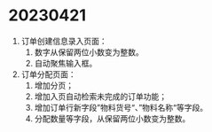 # 20230421
1. 订单创建信息录入页面：
   1. 数字从保留两位小数变为整数。
   2. 自动聚焦输入框。
2. 订单分配页面：
   1. 增加分页；
   2. 增加入页自动检索未完成的订单功能；
   3. 增加订单行新字段”物料货号“、”物料名称“等字段。
   4. 分配数量等字段，从保留两位小数变为整数。